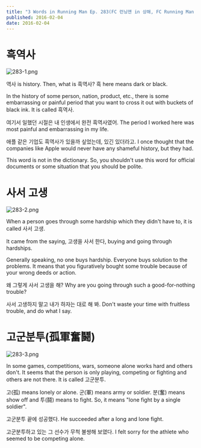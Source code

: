 ```yaml
---
title: "3 Words in Running Man Ep. 283(FC 런닝맨 in 상해, FC Running Man in Shanghai)"
published: 2016-02-04
date: 2016-02-04
---
```


#  흑역사

![283-1.png ](/images/283-1.png )

역사 is history. Then, what is 흑역사? 흑 here means dark or black.

In the history of some person, nation, product, etc., there is some embarrassing or painful period that you want to cross it out with buckets of black ink. It is called 흑역사.

여기서 일했던 시절은 내 인생에서 완전 흑역사였어.
The period I worked here was most painful and embarrassing in my life.

애플 같은 기업도 흑역사가 있을까 싶었는데, 있긴 있더라고.
I once thought that the companies like Apple would never have any shameful history, but they had.

This word is not in the dictionary. So, you shouldn't use this word for official documents or some situation that you should be polite.

#  사서 고생

![283-2.png ](/images/283-2.png )

When a person goes through some hardship which they didn't have to, it is called 사서 고생.

It came from the saying, 고생을 사서 한다, buying and going through hardships.

Generally speaking, no one buys hardship. Everyone buys solution to the problems. It means that you figuratively bought some trouble because of your wrong deeds or action.

왜 그렇게 사서 고생을 해?
Why are you going through such a good-for-nothing trouble?

사서 고생하지 말고 내가 하자는 대로 해 봐.
Don't waste your time with fruitless trouble, and do what I say.

#  고군분투(孤軍奮鬪)

![283-3.png ](/images/283-3.png )

In some games, competitions, wars, someone alone works hard and others don't. It seems that the person is only playing, competing or fighting and others are not there. It is called 고군분투.

고(孤) means lonely or alone. 군(軍) means army or soldier. 분(奮) means show off and 투(鬪) means to fight. So, it means "lone fight by a single soldier".

고군분투 끝에 성공했다.
He succeeded after a long and lone fight.

고군분투하고 있는 그 선수가 무척 불쌍해 보였다.
I felt sorry for the athlete who seemed to be competing alone.